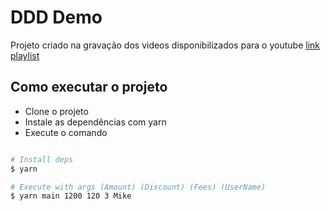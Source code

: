 # DDD Demo

Projeto criado na gravação dos videos disponibilizados para o youtube [link playlist](https://www.youtube.com/playlist?list=PLUxrX6EvA-2Y9WzNR5Dl12VJ1Bsds2j8B)


## Como executar o projeto

- Clone o projeto
- Instale as dependências com yarn
- Execute o comando

```sh

# Install deps
$ yarn

# Execute with args (Amount) (Discount) (Fees) (UserName)
$ yarn main 1200 120 3 Mike

```

